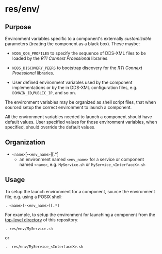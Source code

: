 # res/env/

## Purpose

Environment variables specific to a component's externally *customizable* parameters (treating the component as a black box). These maybe:

- `NDDS_QOS_PROFILES` to specify the sequence of DDS-XML files to be loaded by the *RTI Connext Proessional* libraries.

- `NDDS_DISCOVERY_PEERS` to bootstrap discovery for the  *RTI Connext Proessional* libraries.

- User defined environment variables used by the component implementations or by the in DDS-XML configuration files, e.g. `DOMAIN_ID`,`PUBLIC_IP`, and so on.

The environment variables may be organized as shell script files, that when sourced setup the correct environment to launch a component.

All the environment variables needed to launch a component should have default values. User specified values for those environment variables, when specified, should override the default values.


## Organization

 - `<name>`[-`<env_name>`][.*]
   - an environment named `<env_name>` for a service or component named `<name>`, e.g. `MyService.sh` or `MyService_<InterfaceX>.sh`


## Usage

To setup the launch environment for a component, source the environment file; e.g. using a POSIX shell:

    . <name>[-<env_name>][.*]

For example, to setup the environment for launching a component from the [top-level directory](../../) of this repository:

    . res/env/MyService.sh

or

    .  res/env/MyService_<InterfaceX>.sh
